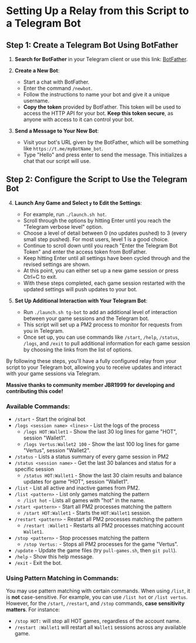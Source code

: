 # Setting Up a Relay from this Script to a Telegram Bot

## Step 1: Create a Telegram Bot Using BotFather

1. **Search for BotFather** in your Telegram client or use this link: [BotFather](https://t.me/botfather).

2. **Create a New Bot**:
   - Start a chat with BotFather.
   - Enter the command `/newbot`.
   - Follow the instructions to name your bot and give it a unique username.
   - **Copy the token** provided by BotFather. This token will be used to access the HTTP API for your bot. **Keep this token secure**, as anyone with access to it can control your bot.

3. **Send a Message to Your New Bot**:
   - Visit your bot's URL given by the BotFather, which will be something like `https://t.me/myBotName_bot`.
   - Type "Hello" and press enter to send the message. This initializes a chat that our script will use.

## Step 2: Configure the Script to Use the Telegram Bot

4. **Launch Any Game and Select `y` to Edit the Settings**:
   - For example, run `./launch.sh hot`.
   - Scroll through the options by hitting Enter until you reach the "Telegram verbose level" option.
   - Choose a level of detail between 0 (no updates pushed) to 3 (every small step pushed). For most users, level 1 is a good choice.
   - Continue to scroll down until you reach "Enter the Telegram Bot Token" and enter the access token from BotFather.
   - Keep hitting Enter until all settings have been cycled through and the revised settings are shown.
   - At this point, you can either set up a new game session or press Ctrl+C to exit.
   - With these steps completed, each game session restarted with the updated settings will push updates to your bot.

5. **Set Up Additional Interaction with Your Telegram Bot**:
   - Run `./launch.sh tg-bot` to add an additional level of interaction between your game sessions and the Telegram bot.
   - This script will set up a PM2 process to monitor for requests from you in Telegram.
   - Once set up, you can use commands like `/start`, `/help`, `/status`, `/logs`, and `/exit` to pull additional information for each game session by choosing the links from the list of options.

By following these steps, you'll have a fully configured relay from your script to your Telegram bot, allowing you to receive updates and interact with your game sessions via Telegram.

**Massive thanks to community member JBR1999 for developing and contributing this code!**

### Available Commands:

- `/start` - Start the original bot
- `/logs <session name> <lines>` - List the logs of the process
  - `/logs HOT:Wallet1` - Show the last 30 log lines for game "HOT", session "Wallet1".
  - `/logs Vertus:Wallet2 100` - Show the last 100 log lines for game "Vertus", session "Wallet2".
- `/status` - Lists a status summary of every game session in PM2
- `/status <session name>` - Get the last 30 balances and status for a specific session
  - `/status HOT:Wallet1` - Show the last 30 claim results and balance updates for game "HOT", session "Wallet1".
- `/list` - List all active and inactive games from PM2.
- `/list <pattern>` - List only games matching the pattern
  - `/list hot` - Lists all games with "hot" in the name.
- `/start <pattern>` - Start all PM2 processes matching the pattern
  - `/start HOT:Wallet1` - Starts the `HOT:Wallet1` session.
- `/restart <pattern>` - Restart all PM2 processes matching the pattern
  - `/restart :Wallet1` - Restarts all PM2 processes matching account `Wallet1`.
- `/stop <pattern>` - Stop processes matching the pattern
  - `/stop Vertus:` - Stops all PM2 processes for the game "Vertus".
- `/update` - Update the game files (try `pull-games.sh`, then `git pull`).
- `/help` - Show this help message.
- `/exit` - Exit the bot.

### Using Pattern Matching in Commands:

You may use pattern matching with certain commands. When using `/list`, it is **not** case-sensitive. For example, you can use `/list hot` or `/list vertus`. However, for the `/start`, `/restart`, and `/stop` commands, **case sensitivity matters**. For instance:

- `/stop HOT:` will stop all HOT games, regardless of the account name.
- `/restart :Wallet1` will restart all `Wallet1` sessions across any available game.
